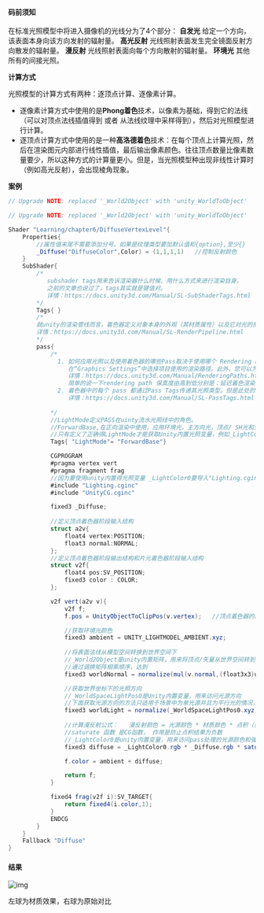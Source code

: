 #### 码前须知

在标准光照模型中将进入摄像机的光线分为了4个部分：
**自发光**
给定一个方向，该表面本身向该方向发射的辐射量。
**高光反射**
光线照射表面发生完全镜面反射方向散发的辐射量。
**漫反射**
光线照射表面向每个方向散射的辐射量。
**环境光**
其他所有的间接光照。

**计算方式**

光照模型的计算方式有两种：逐顶点计算、逐像素计算。

- 逐像素计算方式中使用的是**Phong着色**技术，以像素为基础，得到它的法线（可以对顶点法线插值得到 或者 从法线纹理中采样得到），然后对光照模型进行计算。
- 逐顶点计算方式中使用的是一种**高洛德着色**技术：在每个顶点上计算光照，然后在渲染图元内部进行线性插值，最后输出像素颜色。往往顶点数量比像素数量要少，所以这种方式的计算量更小。但是，当光照模型种出现非线性计算时（例如高光反射），会出现棱角现象。

**案例**



```csharp
// Upgrade NOTE: replaced '_World2Object' with 'unity_WorldToObject'

// Upgrade NOTE: replaced '_World2Object' with 'unity_WorldToObject'

Shader "Learning/chapter6/DiffuseVertexLevel"{
    Properties{
        //属性值末尾不需要添加分号。如果是纹理类型要加默认值和{option},至少{}
        _Diffuse("DiffuseColor",Color) = (1,1,1,1)   //控制反射颜色       
    }
    SubShader{
        /*
           subshader tags用来告诉渲染器什么时候、用什么方式来进行渲染自身。
           之前的文章也说过了，tags其实就是键值对。
           详情：https://docs.unity3d.com/Manual/SL-SubShaderTags.html
        */
        Tags{ }
        /*
        就unity的渲染管线而言，着色器定义对象本身的外观（其材质属性）以及它对光的反应。
        详情：https://docs.unity3d.com/Manual/SL-RenderPipeline.html
        */
        pass{
            /*
              1. 如何应用光照以及使用着色器的哪些Pass取决于使用哪个 Rendering Path。不同的渲染路径影响光照和阴影。
                 在“Graphics Settings”中选择项目使用的渲染路径。此外，您可以为每个摄像头覆盖它。
                 详情：https://docs.unity3d.com/Manual/RenderingPaths.html
                 简单的说一下rendering path 保真度由高到低分别是：延迟着色渲染、前向渲染、顶点渲染
              2. 着色器中的每个 pass 都通过Pass Tags传递其光照类型。但是此处的tags不同于上面的，应用范围不一样，作用也不一样。
                 详情：https://docs.unity3d.com/Manual/SL-PassTags.html
                 
            */
            //LightMode定义PASS在uinty流水光照线中的角色。
            //ForwardBase,在正向渲染中使用，应用环境光，主方向光，顶点/ SH光和光照贴图。
            //只有定义了正确得LightMode才能获取Unity内置光照变量，例如_LightColor0
            Tags{ "LightMode"= "ForwardBase"}    

            CGPROGRAM
            #pragma vertex vert
            #pragma fragment frag
            //因为要使用unity内置得光照变量 _LightColor0要导入"Lighting.cginc"
            #include "Lighting.cginc" 
            #include "UnityCG.cginc"     

            fixed3 _Diffuse;
 
            //定义顶点着色器阶段输入结构
            struct a2v{
                float4 vertex:POSITION;
                float3 normal:NORMAL;
            };
            //定义顶点着色器阶段输出结构和片元着色器阶段输入结构
            struct v2f{
                float4 pos:SV_POSITION;
                fixed3 color : COLOR;
            };

            v2f vert(a2v v){
                v2f f;
                f.pos = UnityObjectToClipPos(v.vertex);   //顶点着色器的基本任务

                //获取环境光颜色
                fixed3 ambient = UNITY_LIGHTMODEL_AMBIENT.xyz;
                
                //将表面法线从模型空间转换到世界空间下
                //_World2Object是unity内置矩阵，用来将顶点/矢量从世界空间转到模型空间
                //通过调换矩阵相乘顺序，达到
                fixed3 worldNormal = normalize(mul(v.normal,(float3x3)unity_WorldToObject));

                //获取世界坐标下的光照方向
                //_WorldSpaceLightPos0是Unity内置变量，用来访问光源方向
                //下面获取光源方向的方法只适用于场景中为单光源并且为平行光的情况，并不能够处理多光源且复杂光源的情况。
                fixed3 worldLight = normalize(_WorldSpaceLightPos0.xyz);
                
                //计算漫反射公式：   漫反射颜色 = 光源颜色 * 材质颜色 * 点积（表面法线，光源方向）
                //saturate 函数 是CG函数， 作用是防止点积结果为负数
                //_LightColor0是unity内置变量，用来访问pass处理的光源颜色和强度信息，使用前必须定义LightMode
                fixed3 diffuse = _LightColor0.rgb * _Diffuse.rgb * saturate(dot(worldNormal,worldLight));

                f.color = ambient + diffuse;

                return f;
            }

            fixed4 frag(v2f i):SV_TARGET{
                return fixed4(i.color,1);
            }
            ENDCG
        }
    }
    Fallback "Diffuse"
}
```

#### 结果

![img](https://upload-images.jianshu.io/upload_images/3806085-88f2bbdbdd67138d.png?imageMogr2/auto-orient/strip|imageView2/2/w/267/format/webp)

左球为材质效果，右球为原始对比